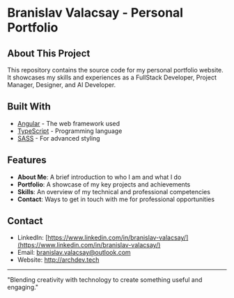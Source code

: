 # Branislav Valacsay - Personal Portfolio

## About This Project

This repository contains the source code for my personal portfolio website. It showcases my skills and experiences as a FullStack Developer, Project Manager, Designer, and AI Developer.

## Built With

- [Angular](https://angular.io/) - The web framework used
- [TypeScript](https://www.typescriptlang.org/) - Programming language
- [SASS](https://sass-lang.com/) - For advanced styling

## Features

- **About Me**: A brief introduction to who I am and what I do
- **Portfolio**: A showcase of my key projects and achievements
- **Skills**: An overview of my technical and professional competencies
- **Contact**: Ways to get in touch with me for professional opportunities

## Contact

- LinkedIn: [https://www.linkedin.com/in/branislav-valacsay/](https://www.linkedin.com/in/branislav-valacsay/)
- Email: branislav.valacsay@outlook.com
- Website: http://archdev.tech

---

"Blending creativity with technology to create something useful and engaging."
